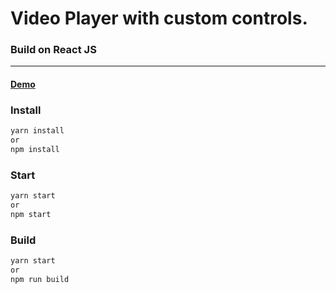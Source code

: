 # Video Player with custom controls.
### Build on React JS

---

#### [Demo](https://kukhars707.github.io/custom-video-player.github.io/)

### Install

```sh
yarn install
or
npm install
```

### Start

```sh
yarn start
or
npm start
```

### Build

```sh
yarn start
or
npm run build
```
